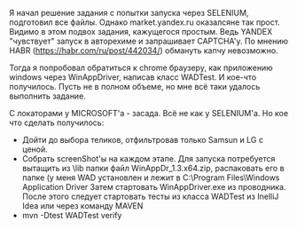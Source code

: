 Я начал решение задания с попытки запуска через SELENIUM, подготовил все файлы. 
Однако market.yandex.ru оказалсяне так прост. Видимо в этом подвох задания, кажущегося простым.
Ведь YANDEX "чувствует" запуск в авторехиме и запрашивает CAPTCHA'у.
По мнению HABR (https://habr.com/ru/post/442034/) обмануть капчу невозможно.

Тогда я попробовал обратиться к chrome браузеру, как приложению windows через WinAppDriver, написав класс WADTest.
И кое-что получилось. Пусть не в полном объеме, но мне всё таки удалось выполнить задание.

С локаторами у MICROSOFT'а - засада. Всё не как у SELENIUM'а. Но кое что сделать получилось:
 - Дойти до выбора теликов, отфильтровав только Samsun и LG с ценой.
 - Собрать screenShot'ы на каждом этапе.
Для запуска потребуется вытащить из \lib папки файл WinAppDr_1.3.x64.zip, распаковать его в папке (у меня WAD установлен и лежит в C:\Program Files\Windows Application Driver
Затем стартовать WinAppDriver.exe из проводника.
После этого следует стартовать тесты из класса WADTest из InelliJ Idea или через команду MAVEN
 - mvn -Dtest WADTest verify